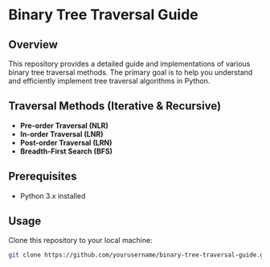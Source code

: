 # Binary Tree Traversal Guide

## Overview
This repository provides a detailed guide and implementations of various binary tree traversal methods. The primary goal is to help you understand and efficiently implement tree traversal algorithms in Python.

## Traversal Methods (Iterative & Recursive)
- **Pre-order Traversal (NLR)**
- **In-order Traversal (LNR)**
- **Post-order Traversal (LRN)**
- **Breadth-First Search (BFS)**

## Prerequisites
- Python 3.x installed

## Usage
Clone this repository to your local machine:
```sh
git clone https://github.com/yourusername/binary-tree-traversal-guide.git
